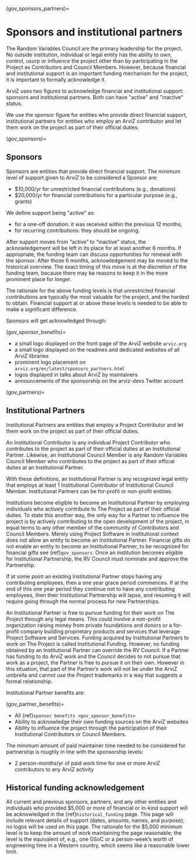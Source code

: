 (gov_sponsors_partners)=
# Sponsors and institutional partners
The Random Variables Council are the primary leadership for the project.
No outside institution, individual or legal entity has the ability to
own, control, usurp or influence the project other than by participating in the Project
as Contributors and Council Members.
However, because financial and institutional support is an important funding mechanism for the project,
it is important to formally acknowledge it.

ArviZ uses two figures to acknowledge financial and institutional support:
sponsors and institutional partners. Both can have "active" and "inactive" status.

We use the sponsor figure for entities who provide direct financial support,
institutional partners for entities who employ an ArviZ contributor and
let them work on the project as part of their official duties.

(gov_sponsors)=
## Sponsors
Sponsors are entities that provide direct financial support.
The minimum level of support given to ArviZ to be considered a Sponsor are:

* $10,000/yr for unrestricted financial contributions (e.g., donations)
* $20,000/yr for financial contributions for a particular purpose (e.g., grants)

We define support being "active" as:

* for a one-off donation: it was received within the previous 12 months,
* for recurring contributions: they should be ongoing.

After support moves from “active” to “inactive” status,
the acknowledgement will be left in its place for at least another 6 months.
If appropriate, the funding team can discuss opportunities for renewal with the sponsor.
After those 6 months, acknowledgement may be moved to the historical overview.
The exact timing of this move is at the discretion of the funding team,
because there may be reasons to keep it in the more prominent place for longer.

The rationale for the above funding levels is that unrestricted financial contributions are
typically the most valuable for the project, and the hardest to obtain.
Financial support at or above these levels is needed to be able to make a significant difference.

Sponsors will get acknowledged through:

(gov_sponsor_benefits)=
* a small logo displayed on the front page of the ArviZ website `arviz.org`
* a small logo displayed on the readmes and dedicated websites of all ArviZ libraries
* prominent logo placement on `arviz.org/en/latest/sponsors_partners.html`
* logos displayed in talks about ArviZ by maintainers
* announcements of the sponsorship on the arviz-devs Twitter account

(gov_partners)=
## Institutional Partners
Institutional Partners are entities that employ a Project Contributor and let them work
on the project as part of their official duties.

An Institutional Contributor is any individual Project Contributor who contributes to the project
as part of their official duties at an Institutional Partner.
Likewise, an Institutional Council Member is any Random Variables Council Member
who contributes to the project as part of their official duties at an Institutional Partner.

With these definitions, an Institutional Partner is any recognized legal entity that employs
at least 1 Institutional Contributor of Institutional Council Member.
Institutional Partners can be for-profit or non-profit entities.

Institutions become eligible to become an Institutional Partner by employing individuals who
actively contribute to The Project as part of their official duties.
To state this another way, the only way for a Partner to influence the project is by
actively contributing to the open development of the project,
in equal terms to any other member of the community of Contributors and Council Members.
Merely using Project Software in institutional context does not allow an entity to become an Institutional Partner.
Financial gifts do not enable an entity to become an Institutional Partner,
to be recognized for financial gifts see {ref}`gov_sponsors`.
Once an institution becomes eligible for Institutional Partnership,
the RV Council must nominate and approve the Partnership.

If at some point an existing Institutional Partner stops having any contributing employees,
then a one year grace period commences.
If at the end of this one year period they continue not to have any contributing employees,
then their Institutional Partnership will lapse, and resuming it will require going through the normal process for new Partnerships.

An Institutional Partner is free to pursue funding for their work on The Project through any legal means.
This could involve a non-profit organization raising money from private foundations and donors
or a for-profit company building proprietary products and services that leverage Project Software and Services.
Funding acquired by Institutional Partners to work on The Project is called Institutional Funding.
However, no funding obtained by an Institutional Partner can override the RV Council.
If a Partner has funding to do ArviZ work and the Council decides to not pursue that work as a project,
the Partner is free to pursue it on their own.
However in this situation, that part of the Partner’s work will not be under the ArviZ umbrella
and cannot use the Project trademarks in a way that suggests a formal relationship.

Institutional Partner benefits are:

(gov_partner_benefits)=
* All {ref}`sponsor benefits <gov_sponsor_benefits>`
* Ability to acknowledge their own funding sources on the ArviZ websites
* Ability to influence the project through the participation of their Institutional Contributors
  or Council Members.

The minimum amount of paid maintainer time needed to be considered for partnership is
roughly in line with the sponsorship levels:

* 2 person-months/yr of paid work time for one or more ArviZ contributors to any ArviZ activity

## Historical funding acknowledgement
All current and previous sponsors, partners, and any other entities and individuals who provided $5,000 or more of financial or in-kind support
will be acknowledged in the {ref}`historical_funding` page.
This page will include relevant details of support (dates, amounts, names, and purpose);
no logos will be used on this page.
The rationale for the $5,000 minimum level is to keep the amount of work maintaining the page reasonable;
the level is the equivalent of, e.g., one GSoC or a person-week’s worth of engineering time in a Western country,
which seems like a reasonable lower limit.
